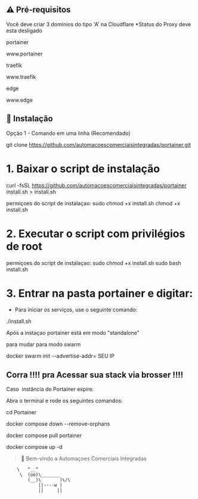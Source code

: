
## ⚠️ Pré-requisitos

Você deve criar 3 dominios do tipo 'A' na Cloudflare
*Status do Proxy deve esta desligado

<p>portainer</p>
<p>www.portainer</p>
<p>traefik</p>
<p>www.traefik</p>
<p>edge</p>
<p>www.edge</p>



## 💽 Instalação

Opção 1 - Comando em uma linha (Recomendado)

git clone https://github.com/automacoescomerciaisintegradas/portainer.git

# 1. Baixar o script de instalação

curl -fsSL https://github.com/automacoescomerciaisintegradas/portainer install.sh > install.sh

permiçoes do script de instalaçao:
sudo chmod +x install.sh
chmod +x install.sh


# 2. Executar o script com privilégios de root
permiçoes do script de instalaçao:
sudo chmod +x install.sh
sudo bash install.sh

# 3. Entrar na pasta portainer e digitar:

- Para iniciar os serviços, use o seguinte comando:

./install.sh

Após a instaçao portainer está em modo  "standalone" 

para mudar para modo swarm

docker swarm init --advertise-addr= SEU IP

## Corra !!!! pra Acessar sua stack via brosser !!!! 
Caso  instância do Portainer expire.

Abra o terminal e rode os seguintes comandos:

<p>cd Portainer

<p>docker compose down --remove-orphans
<p>docker compose pull portainer
<p>docker compose up -d

> 🚀 Bem-vindo a Automaçoes Comerciais Integradas 


        \   ^__^
         \  (oo)\_______
            (__)\       )\/\
                ||----w |
                ||     ||



